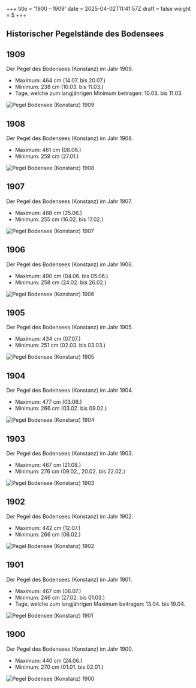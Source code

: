 +++
title = '1900 - 1909'
date = 2025-04-02T11:41:57Z
draft = false
weight = 5
+++

## Historischer Pegelstände des Bodensees

## 1909

Der Pegel des Bodensees (Konstanz) im Jahr 1909.

- Maximum: 464 cm (14.07. bis 20.07.)
- Minimum: 238 cm (10.03. bis 11.03.)
- Tage, welche zum langjährigen Minimum beitragen: 10.03. bis 11.03.

![Pegel Bodensee (Konstanz) 1909](/images/DE/graphs_historic/longterm_DE_1909.png)

## 1908

Der Pegel des Bodensees (Konstanz) im Jahr 1908.

- Maximum: 461 cm (08.06.)
- Minimum: 259 cm (27.01.)

![Pegel Bodensee (Konstanz) 1908](/images/DE/graphs_historic/longterm_DE_1908.png)

## 1907

Der Pegel des Bodensees (Konstanz) im Jahr 1907.

- Maximum: 488 cm (25.06.)
- Minimum: 255 cm (16.02. bis 17.02.)

![Pegel Bodensee (Konstanz) 1907](/images/DE/graphs_historic/longterm_DE_1907.png)

## 1906

Der Pegel des Bodensees (Konstanz) im Jahr 1906.

- Maximum: 490 cm (04.06. bis 05.06.)
- Minimum: 258 cm (24.02. bis 26.02.)

![Pegel Bodensee (Konstanz) 1906](/images/DE/graphs_historic/longterm_DE_1906.png)

## 1905

Der Pegel des Bodensees (Konstanz) im Jahr 1905.

- Maximum: 434 cm (07.07.)
- Minimum: 251 cm (02.03. bis 03.03.)

![Pegel Bodensee (Konstanz) 1905](/images/DE/graphs_historic/longterm_DE_1905.png)

## 1904

Der Pegel des Bodensees (Konstanz) im Jahr 1904.

- Maximum: 477 cm (03.06.)
- Minimum: 266 cm (03.02. bis 09.02.)

![Pegel Bodensee (Konstanz) 1904](/images/DE/graphs_historic/longterm_DE_1904.png)

## 1903

Der Pegel des Bodensees (Konstanz) im Jahr 1903.

- Maximum: 467 cm (21.08.)
- Minimum: 276 cm (09.02., 20.02. bis 22.02.)

![Pegel Bodensee (Konstanz) 1903](/images/DE/graphs_historic/longterm_DE_1903.png)

## 1902

Der Pegel des Bodensees (Konstanz) im Jahr 1902.

- Maximum: 442 cm (12.07.)
- Minimum: 266 cm (06.02.)

![Pegel Bodensee (Konstanz) 1902](/images/DE/graphs_historic/longterm_DE_1902.png)

## 1901

Der Pegel des Bodensees (Konstanz) im Jahr 1901.

- Maximum: 467 cm (06.07.)
- Minimum: 246 cm (27.02. bis 01.03.)
- Tage, welche zum langjährigen Maximum beitragen: 13.04. bis 19.04.

![Pegel Bodensee (Konstanz) 1901](/images/DE/graphs_historic/longterm_DE_1901.png)

## 1900

Der Pegel des Bodensees (Konstanz) im Jahr 1900.

- Maximum: 440 cm (24.06.)
- Minimum: 270 cm (01.01. bis 02.01.)

![Pegel Bodensee (Konstanz) 1900](/images/DE/graphs_historic/longterm_DE_1900.png)

